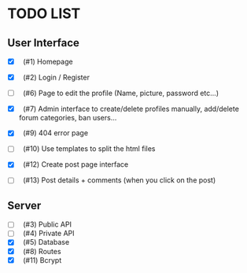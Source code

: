 # TODO LIST

## User Interface

- [x] &nbsp; (#1) Homepage
- [x] &nbsp; (#2) Login / Register
- [ ] &nbsp; (#6) Page to edit the profile (Name, picture, password etc...)
- [x] &nbsp; (#7) Admin interface to create/delete profiles manually, 
  add/delete forum categories, ban users...
- [x] &nbsp; (#9) 404 error page
- [ ] &nbsp; (#10) Use templates to split the html files
- [x] &nbsp; (#12) Create post page interface
- [ ] &nbsp; (#13) Post details + comments (when you click on the post)


## Server

- [ ] &nbsp; (#3) Public API
- [ ] &nbsp; (#4) Private API
- [x] &nbsp; (#5) Database
- [x] &nbsp; (#8) Routes
- [x] &nbsp; (#11) Bcrypt